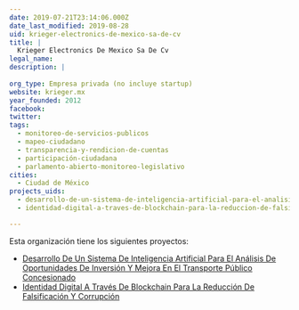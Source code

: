 ```yaml
---
date: 2019-07-21T23:14:06.000Z
date_last_modified: 2019-08-28
uid: krieger-electronics-de-mexico-sa-de-cv
title: |
  Krieger Electronics De Mexico Sa De Cv
legal_name: 
description: |
  
org_type: Empresa privada (no incluye startup)
website: krieger.mx
year_founded: 2012
facebook: 
twitter: 
tags:
  - monitoreo-de-servicios-publicos
  - mapeo-ciudadano
  - transparencia-y-rendicion-de-cuentas
  - participación-ciudadana
  - parlamento-abierto-monitoreo-legislativo
cities: 
  - Ciudad de México
projects_uids:
  - desarrollo-de-un-sistema-de-inteligencia-artificial-para-el-analisis-de-oportunidades-de-inversion-y-mejora-en-el-transporte-publico-concesionado
  - identidad-digital-a-traves-de-blockchain-para-la-reduccion-de-falsificacion-y-corrupcion

---
```


Esta organización tiene los siguientes proyectos:

- [Desarrollo De Un Sistema De Inteligencia Artificial Para El Análisis De Oportunidades De Inversión Y Mejora En El Transporte Público Concesionado](/proyectos/desarrollo-de-un-sistema-de-inteligencia-artificial-para-el-analisis-de-oportunidades-de-inversion-y-mejora-en-el-transporte-publico-concesionado)
- [Identidad Digital A Través De Blockchain Para La Reducción De Falsificación Y Corrupción](/proyectos/identidad-digital-a-traves-de-blockchain-para-la-reduccion-de-falsificacion-y-corrupcion)

